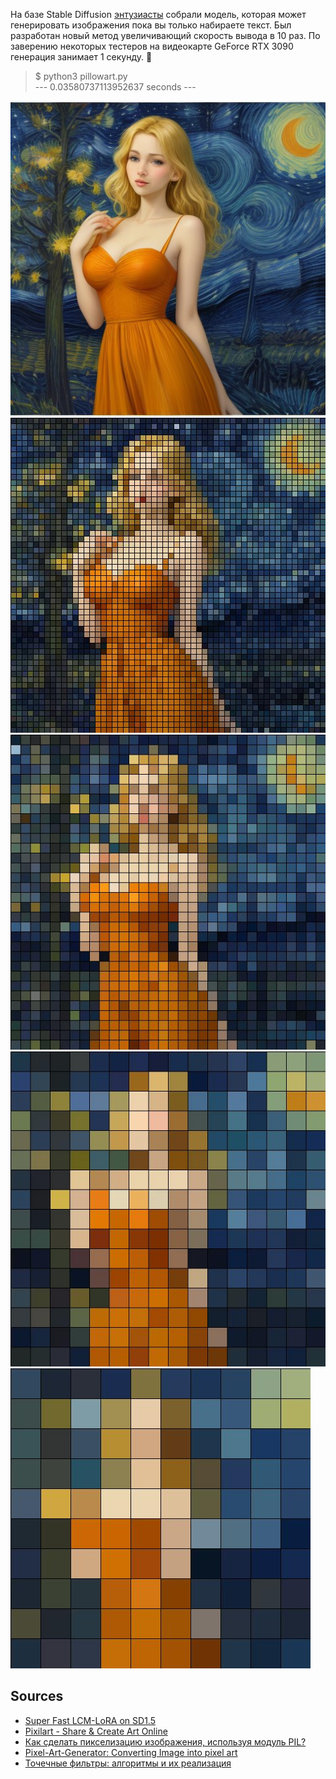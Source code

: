 На базе Stable Diffusion [энтузиасты](https://twitter.com/abidlabs/status/1723074108739706959) собрали модель, которая может генерировать изображения пока вы только набираете текст. Был разработан новый метод увеличивающий скорость вывода в 10 раз. По заверению некоторых тестеров на видеокарте GeForce RTX 3090 генерация занимает 1 секунду. 🚀


> $ python3 pillowart.py  
> --- 0.03580737113952637 seconds ---

![](https://raw.githubusercontent.com/unton3ton/3.14low/main/neuroart/11.jpg)
![](https://raw.githubusercontent.com/unton3ton/3.14low/main/pixelart/11_output.jpg)
![](https://raw.githubusercontent.com/unton3ton/3.14low/main/pixelart/11_output_16.jpg)
![](https://raw.githubusercontent.com/unton3ton/3.14low/main/pixelart/11_output_32.jpg)
![](https://raw.githubusercontent.com/unton3ton/3.14low/main/pixelart/11_output_48.jpg)

## Sources

* [Super Fast LCM-LoRA on SD1.5](https://huggingface.co/spaces/latent-consistency/super-fast-lcm-lora-sd1.5)
* [Pixilart - Share & Create Art Online](https://www.pixilart.com/gallery)
* [Как сделать пикселизацию изображения, используя модуль PIL?](https://ru.stackoverflow.com/questions/807259/%D0%9A%D0%B0%D0%BA-%D1%81%D0%B4%D0%B5%D0%BB%D0%B0%D1%82%D1%8C-%D0%BF%D0%B8%D0%BA%D1%81%D0%B5%D0%BB%D0%B8%D0%B7%D0%B0%D1%86%D0%B8%D1%8E-%D0%B8%D0%B7%D0%BE%D0%B1%D1%80%D0%B0%D0%B6%D0%B5%D0%BD%D0%B8%D1%8F-%D0%B8%D1%81%D0%BF%D0%BE%D0%BB%D1%8C%D0%B7%D1%83%D1%8F-%D0%BC%D0%BE%D0%B4%D1%83%D0%BB%D1%8C-pil?ysclid=lox85kas6g87872478)
* [Pixel-Art-Generator: Converting Image into pixel art](https://github.com/suyashphatak23/Pixel-Art-Generator?ysclid=lox87xf3l7504294722)
* [Точечные фильтры: алгоритмы и их реализация](https://habr.com/ru/articles/735316/)
